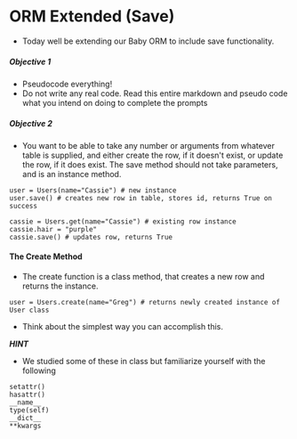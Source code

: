 # ORM Extended (Save)

* Today well be extending our Baby ORM to include save functionality. 

##### Objective 1 

* Pseudocode everything!
* Do not write any real code. Read this entire markdown and pseudo code what you intend on doing to complete the prompts

##### Objective 2

* You want to be able to take any number or arguments from whatever table is supplied, and either create the row, if it doesn't exist, or update the row, if it does exist. The save method should not take parameters, and is an instance method.

```
user = Users(name="Cassie") # new instance
user.save() # creates new row in table, stores id, returns True on success

cassie = Users.get(name="Cassie") # existing row instance
cassie.hair = "purple"
cassie.save() # updates row, returns True
```

#### The Create Method

* The create function is a class method, that creates a new row and returns the instance.

```
user = Users.create(name="Greg") # returns newly created instance of User class
```
* Think about the simplest way you can accomplish this.


***HINT***

* We studied some of these in class but familiarize yourself with the following

```
setattr()
hasattr()
__name__
type(self)
__dict__
**kwargs
```
